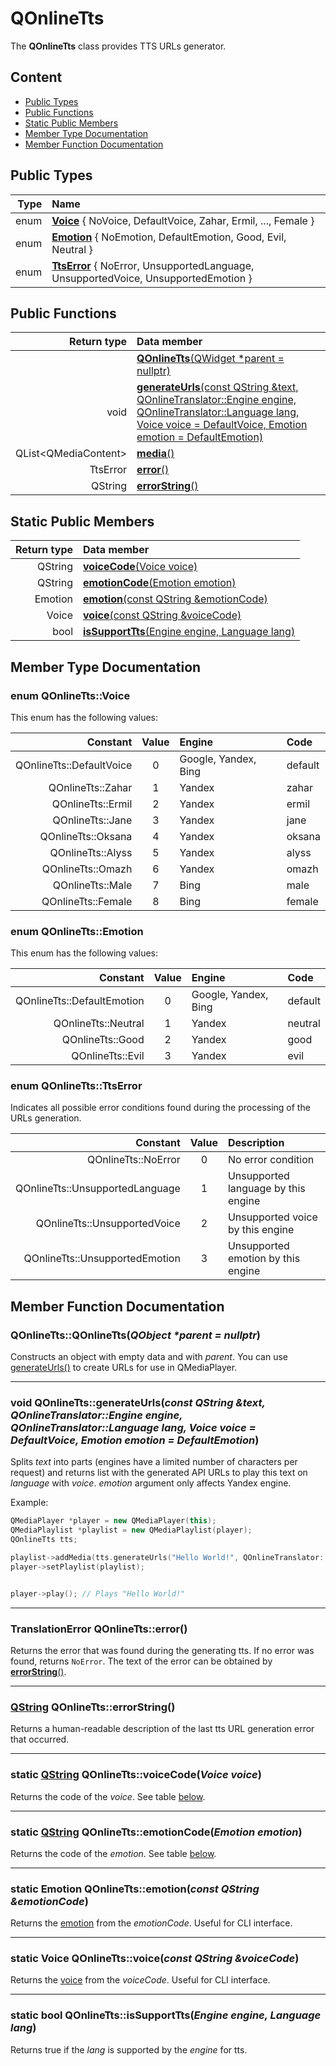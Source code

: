 # QOnlineTts

The **QOnlineTts** class provides TTS URLs generator.

## Content

-   [Public Types](#public-types)
-   [Public Functions](#public-functions)
-   [Static Public Members](#static-public-member)
-   [Member Type Documentation](#member-type-documentation)
-   [Member Function Documentation](#member-function-documentation)

## Public Types

| Type | Name                                                                                                              |
| ---: | :---------------------------------------------------------------------------------------------------------------- |
| enum | [**Voice**](#voice) { NoVoice, DefaultVoice, Zahar, Ermil, ..., Female }                                          |
| enum | [**Emotion**](#emotion) { NoEmotion, DefaultEmotion, Good, Evil, Neutral }                                        |
| enum | [**TtsError**](tts-error) { NoError, UnsupportedLanguage, UnsupportedVoice, UnsupportedEmotion }                  |

## Public Functions

|           Return type | Data member                                                                                                                                                                               |
| --------------------: | :---------------------------------------------------------------------------------------------------------------------------------------------------------------------------------------- |
|                       | [**QOnlineTts**(QWidget \*parent = nullptr)](#constructor)                                                                                                                                |
|                  void | [**generateUrls**(const QString &text, QOnlineTranslator::Engine engine, QOnlineTranslator::Language lang, Voice voice = DefaultVoice, Emotion emotion = DefaultEmotion)](#generate-urls) |
| QList\<QMediaContent> | [**media**()](#media)                                                                                                                                                                     |
|              TtsError | [**error**()](#error)                                                                                                                                                                     |
|               QString | [**errorString**()](#error-string)                                                                                                                                                        |

## Static Public Members

| Return type | Data member                                                       |
| ----------: | :---------------------------------------------------------------- |
|     QString | [**voiceCode**(Voice voice)](#voice-code)                         |
|     QString | [**emotionCode**(Emotion emotion)](#emotion-code)                 |
|     Emotion | [**emotion**(const QString &emotionCode)](#emotion)               |
|       Voice | [**voice**(const QString &voiceCode)](#voice)                     |
|        bool | [**isSupportTts**(Engine engine, Language lang)](#is-support-tts) |

## Member Type Documentation

### <a id='voice'/> enum QOnlineTts::Voice

This enum has the following values:

|                 Constant | Value | Engine               |   Code  |
| -----------------------: | :---: | :------------------- | :------ |
| QOnlineTts::DefaultVoice |   0   | Google, Yandex, Bing | default |
|        QOnlineTts::Zahar |   1   | Yandex               | zahar   |
|        QOnlineTts::Ermil |   2   | Yandex               | ermil   |
|         QOnlineTts::Jane |   3   | Yandex               | jane    |
|       QOnlineTts::Oksana |   4   | Yandex               | oksana  |
|        QOnlineTts::Alyss |   5   | Yandex               | alyss   |
|        QOnlineTts::Omazh |   6   | Yandex               | omazh   |
|         QOnlineTts::Male |   7   | Bing                 | male    |
|       QOnlineTts::Female |   8   | Bing                 | female  |

### <a id='emotion'/> enum QOnlineTts::Emotion

This enum has the following values:

|                   Constant | Value | Engine                   |   Code  |
| -------------------------: | :---: | :----------------------- | :------ |
| QOnlineTts::DefaultEmotion |   0   | Google, Yandex, Bing     | default |
|        QOnlineTts::Neutral |   1   | Yandex                   | neutral |
|           QOnlineTts::Good |   2   | Yandex                   | good    |
|           QOnlineTts::Evil |   3   | Yandex                   | evil    |

### <a id='tts-error'/> enum QOnlineTts::TtsError

Indicates all possible error conditions found during the processing of the URLs generation.

|                          Constant | Value | Description                         |
| --------------------------------: | :---: | :---------------------------------- |
|               QOnlineTts::NoError |   0   | No error condition                  |
|   QOnlineTts::UnsupportedLanguage |   1   | Unsupported language by this engine |
|      QOnlineTts::UnsupportedVoice |   2   | Unsupported voice by this engine    |
|    QOnlineTts::UnsupportedEmotion |   3   | Unsupported emotion by this engine  |

## Member Function Documentation

### <a id='constructor'/> QOnlineTts::QOnlineTts(_QObject \*parent = nullptr_)

Constructs an object with empty data and with _parent_. You can use [generateUrls()](#generate-urls) to create URLs for use in QMediaPlayer.

* * *

### <a id='generate-urls'/> void QOnlineTts::generateUrls(_const QString &text, QOnlineTranslator::Engine engine, QOnlineTranslator::Language lang, Voice voice = DefaultVoice, Emotion emotion = DefaultEmotion_)

Splits _text_ into parts (engines have a limited number of characters per request) and returns list with the generated API URLs to play this text on _language_ with _voice_. _emotion_ argument only affects Yandex engine.

Example:

```cpp
QMediaPlayer *player = new QMediaPlayer(this);
QMediaPlaylist *playlist = new QMediaPlaylist(player);
QOnlineTts tts;

playlist->addMedia(tts.generateUrls("Hello World!", QOnlineTranslator::Google););
player->setPlaylist(playlist);


player->play(); // Plays "Hello World!"
```

* * *

### <a id='error'/> TranslationError QOnlineTts::error()

Returns the error that was found during the generating tts. If no error was found, returns `NoError`. The text of the error can be obtained by [**errorString**()](#error-string).

* * *

### <a id='error-string'/> [QString](https://doc.qt.io/qt-5/qstring.html "Qt Documentation") QOnlineTts::errorString()

Returns a human-readable description of the last tts URL generation error that occurred.

* * *

### <a id='voice-code'/> static [QString](https://doc.qt.io/qt-5/qstring.html "Qt Documentation") QOnlineTts::voiceCode(_Voice voice_)

Returns the code of the _voice_. See table [below](#voice).

* * *

### <a id='emotion-code'/> static [QString](https://doc.qt.io/qt-5/qstring.html "Qt Documentation") QOnlineTts::emotionCode(_Emotion emotion_)

Returns the code of the _emotion_. See table [below](#emotion).

* * *

### <a id='emotion'/> static Emotion QOnlineTts::emotion(_const QString &emotionCode_)

Returns the [emotion](#emotion) from the _emotionCode_. Useful for CLI interface.

* * *

### <a id='voice'/> static Voice QOnlineTts::voice(_const QString &voiceCode_)

Returns the [voice](#voice) from the _voiceCode_. Useful for CLI interface.

* * *

### <a id='is-support-tts'/> static bool QOnlineTts::isSupportTts(_Engine engine, Language lang_)

Returns true if the _lang_ is supported by the _engine_ for tts.
